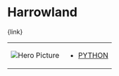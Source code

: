 # Harrowland 

{link}
<table>
<tr>
<td>

![Hero Picture](hero.png?raw=true "Hero Picture")

</td>
<td>
<ul>
<li>

[PYTHON](Harrowland.py)

</li>
</td>
</tr>
<table>